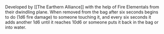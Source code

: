 Developed by [[The Earthern Alliance]] with the help of Fire Elementals from their dwindling plane. When removed from the bag after six seconds begins to do (1d6 fire damage) to someone touching it, and every six seconds it adds another 1d6 until it reaches 10d6 or someone puts it back in the bag or into water.